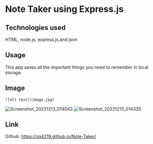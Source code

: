 # Note Taker using Express.js

## Technologies used

HTML, node.js, express.js,and json

## Usage

This app saves all the important things you need to remember in local storage. 

## Image
	![alt text](image.jpg)

![Screenshot_20221213_014043](https://user-images.githubusercontent.com/112784768/207458349-dab1b5bf-1c44-4685-9f7f-8930e0a50380.jpg)
![Screenshot_20221213_014335](https://user-images.githubusercontent.com/112784768/207458376-f6628982-4ad6-4ec0-855c-74a3b171da74.jpg)

## Link

Github: https://zg4219.github.io/Note-Taker/

